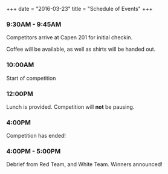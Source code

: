 +++
date = "2016-03-23"
title = "Schedule of Events"
+++

### 9:30AM - 9:45AM
Competitors arrive at Capen 201 for initial checkin.

Coffee will be available, as well as shirts will be handed out.

### 10:00AM
Start of competition

### 12:00PM
Lunch is provided. Competition will **not** be pausing.

### 4:00PM
Competition has ended!

### 4:00PM - 5:00PM
Debrief from Red Team, and White Team. Winners announced!